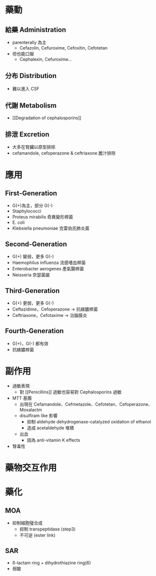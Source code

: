 # 藥動
## 給藥 Administration
- parenterally 為主
	- Cefazolin, Cefuroxime, Cefoxitin, Cefotetan
- 但也能口服
	- Cephalexin, Cefuroxime...
## 分布 Distribution
- 難以進入 CSF
## 代謝 Metabolism
- [[Degradation of cephalosporins]] 
## 排泄 Excretion
- 大多在腎臟以原型排除
- cefamandole, cefoperazone & ceftriaxone 膽汁排除
# 應用
## First-Generation
- G(+)為主，部分 G(-)
- Staphylococci 
- Proteus mirabilis 奇異變形桿菌
- E. coli
- Klebsiella pneumoniae 克雷伯氏肺炎菌
## Second-Generation
- G(+) 變弱，更多 G(-)
- Haemophilus influenza 流感嗜血桿菌
- Enterobacter aerogenes 產氣腸桿菌
- Neisseria 奈瑟菌屬
## Third-Generation
- G(+) 更弱，更多 G(-)
- Ceftazidime，Cefoperazone $\rightarrow$ 抗綠膿桿菌
- Ceftriaxone，Cefotaxime $\rightarrow$ 治腦膜炎
## Fourth-Generation
- G(+)，G(-) 都有效
- 抗綠膿桿菌
# 副作用
- 過敏表現
	- 對 [[Penicillins]] 過敏也容易對 Cephalosporins 過敏
- MTT 基團
	- 出現在 Cefamandole、Cefmetazole、Cefotetan、Cefoperazone、Moxalactm
	- disulfiram like 影響
		- 抑制 aldehyde dehydrogenase-catalyzed oxidation of ethanol
		- 造成 acetaldehyde 堆積
	- 出血
		- 因為 anti-vitamin K effects
- 腎毒性
# 藥物交互作用
# 藥化
## MOA
- 抑制細胞璧合成
	- 抑制 transpeptidase (step3)
	- 不可逆 (ester link)
## SAR
- ß-lactam ring + dihydrothiazine ring(6)
- 弱酸



